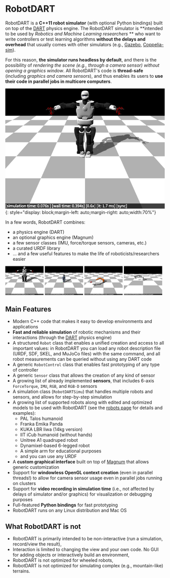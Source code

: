 # RobotDART

RobotDART is a **C++11 robot simulator** (with optional Python bindings) built on top of the [DART] physics engine. The RobotDART simulator is **intended to be used by *Robotics and Machine Learning researchers* ** who want to write controllers or test learning algorithms **without the delays and overhead** that usually comes with other simulators (e.g., [Gazebo], [Coppelia-sim]).

For this reason, **the simulator runs headless by default**, and there is the possibility of *rendering the scene (e.g., through a camera sensor) without opening a graphics window*. All RobotDART's code is **thread-safe** (including *graphics and camera sensors*), and thus enables its users to **use their code in parallel jobs in multicore computers**.

![Talos humanoid robot](images/talos.png){: style="display: block;margin-left: auto;margin-right: auto;width:70%"}

In a few words, RobotDART combines:

- a physics engine (DART)
- an optional graphics engine (Magnum)
- a few sensor classes (IMU, force/torque sensors, cameras, etc.)
- a curated URDF library
- ... and a few useful features to make the life of roboticists/researchers easier

<img src="images/talos.png" width="24%" />
<img src="images/icub.png" width="24%" />
<img src="images/iiwa.png" width="24%" />
<img src="images/franka.png" width="24%" />

## Main Features

* Modern C++ code that makes it easy to develop environments and applications
* **Fast and reliable simulation** of robotic mechanisms and their interactions (through the [DART] physics engine)
* A structured `Robot` class that enables a unified creation and access to all important values: in RobotDART you can load any robot description file (URDF, SDF, SKEL, and MuJoCo files) with the same command, and all robot measurements can be queried without using any DART code
* A generic `RobotControl` class that enables fast prototyping of any type of controller
* A generic `Sensor` class that allows the creation of any kind of sensor
* A growing list of already implemented **sensors**, that includes 6-axis `ForceTorque`, `IMU`, `RGB`, and `RGB-D` sensors
* A simulation class (`RobotDARTSimu`) that handles multiple robots and sensors, and allows for step-by-step simulation
* A growing list of supported robots along with edited and optimized models to be used with RobotDART (see the [robots page](robots.md) for details and examples):
    * PAL Talos humanoid
    * Franka Emika Panda
    * KUKA LBR Iiwa (14kg version)
    * IIT iCub humanoid (without hands)
    * Unitree A1 quadruped robot
    * Dynamixel-based 6-legged robot
    * A simple arm for educational purposes
    * and you can use any URDF
* A **custom graphical interface** built on top of [Magnum] that allows generic customization
* Support for **windowless OpenGL context creation** (even in parallel threads!) to allow for camera sensor usage even in parallel jobs running on clusters
* Support for **video recording in simulation time** (i.e., not affected by delays of simulator and/or graphics) for visualization or debugging purposes
* Full-featured **Python bindings** for fast prototyping
* RobotDART runs on any Linux distribution and Mac OS

## What RobotDART is not

- RobotDART is primarily intended to be non-interactive (run a simulation, record/view the result),
- Interaction is limited to changing the view and your own code. No GUI for adding objects or interactively build an environment,
- RobotDART is not optimized for wheeled robots,
- RobotDART is not optimized for simulating complex (e.g., mountain-like) terrains.

[DART]: http://dartsim.github.io/
[Magnum]: http://magnum.graphics
[Gazebo]: http://gazebosim.org/
[Coppelia-sim]: https://www.coppeliarobotics.com